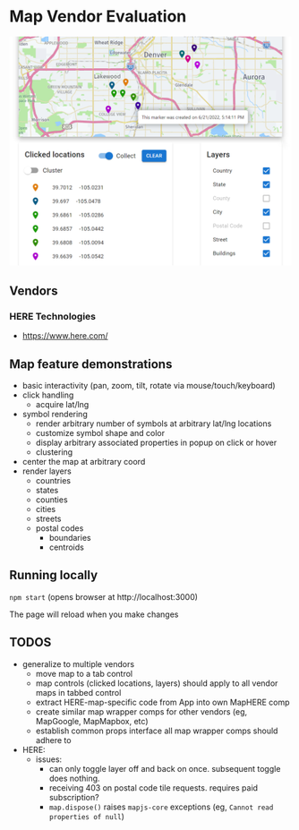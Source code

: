 # Map Vendor Evaluation

![map-eval](docs/map-eval.png)

## Vendors

### HERE Technologies

- https://www.here.com/

## Map feature demonstrations

- basic interactivity (pan, zoom, tilt, rotate via mouse/touch/keyboard)
- click handling
  - acquire lat/lng
- symbol rendering
  - render arbitrary number of symbols at arbitrary lat/lng locations
  - customize symbol shape and color
  - display arbitrary associated properties in popup on click or hover
  - clustering
- center the map at arbitrary coord
- render layers
  - countries
  - states
  - counties
  - cities
  - streets
  - postal codes
    - boundaries
    - centroids

## Running locally

`npm start` (opens browser at http://localhost:3000)

The page will reload when you make changes

## TODOS

- generalize to multiple vendors
  - move map to a tab control
  - map controls (clicked locations, layers) should apply to all vendor maps in tabbed control
  - extract HERE-map-specific code from App into own MapHERE comp
  - create similar map wrapper comps for other vendors (eg, MapGoogle, MapMapbox, etc)
  - establish common props interface all map wrapper comps should adhere to
- HERE:
  - issues:
    - can only toggle layer off and back on once. subsequent toggle does nothing.
    - receiving 403 on postal code tile requests. requires paid subscription?
    - `map.dispose()` raises `mapjs-core` exceptions (eg, `Cannot read properties of null`)
